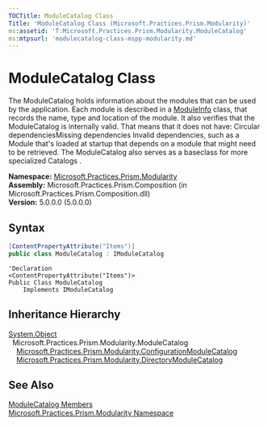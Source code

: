 ```yaml
---
TOCTitle: ModuleCatalog Class
Title: 'ModuleCatalog Class (Microsoft.Practices.Prism.Modularity)'
ms:assetid: 'T:Microsoft.Practices.Prism.Modularity.ModuleCatalog'
ms:mtpsurl: 'modulecatalog-class-mspp-modularity.md'
---
```



# ModuleCatalog Class

The ModuleCatalog holds information about the modules that can be used by the application. Each module is described in a [ModuleInfo](/patterns-practices/reference/moduleinfo-class-mspp-modularity) class, that records the name, type and location of the module. It also verifies that the ModuleCatalog is internally valid. That means that it does not have: Circular dependenciesMissing dependencies Invalid dependencies, such as a Module that's loaded at startup that depends on a module that might need to be retrieved. The ModuleCatalog also serves as a baseclass for more specialized Catalogs .

**Namespace:** [Microsoft.Practices.Prism.Modularity](/patterns-practices/reference/mspp-modularity-namespace)  
**Assembly:** Microsoft.Practices.Prism.Composition (in Microsoft.Practices.Prism.Composition.dll)  
**Version:** 5.0.0.0 (5.0.0.0)

## Syntax

```C#
[ContentPropertyAttribute("Items")]
public class ModuleCatalog : IModuleCatalog
```

```VB
'Declaration
<ContentPropertyAttribute("Items")> 
Public Class ModuleCatalog
	Implements IModuleCatalog
```

## Inheritance Hierarchy

[System.Object](http://msdn.microsoft.com/en-us/library/e5kfa45b)  
&nbsp;&nbsp;Microsoft.Practices.Prism.Modularity.ModuleCatalog  
&nbsp;&nbsp;&nbsp;&nbsp;[Microsoft.Practices.Prism.Modularity.ConfigurationModuleCatalog](/patterns-practices/reference/configurationmodulecatalog-class-mspp-modularity)  
&nbsp;&nbsp;&nbsp;&nbsp;[Microsoft.Practices.Prism.Modularity.DirectoryModuleCatalog](/patterns-practices/reference/directorymodulecatalog-class-mspp-modularity)

## See Also

[ModuleCatalog Members](/patterns-practices/reference/modulecatalog-members-mspp-modularity)  
[Microsoft.Practices.Prism.Modularity Namespace](/patterns-practices/reference/mspp-modularity-namespace)